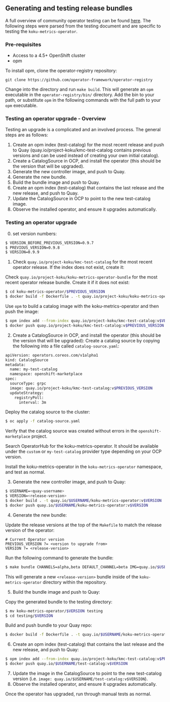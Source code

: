 ## Generating and testing release bundles

A full overview of community operator testing can be found [here](https://operator-framework.github.io/community-operators/testing-operators/). The following steps were parsed from the testing document and are specific to testing the `koku-metrics-operator`.

### Pre-requisites

* Access to a 4.5+ OpenShift cluster
* opm

To install opm, clone the operator-registry repository:

```
git clone https://github.com/operator-framework/operator-registry
```
Change into the directory and run `make build`. This will generate an `opm` executable in the `operator-registry/bin/` directory. Add the bin to your path, or substitute `opm` in the following commands with the full path to your `opm` executable.


### Testing an operator upgrade - Overview

Testing an upgrade is a complicated and an involved process. The general steps are as follows:
1. Create an opm index (test-catalog) for the most recent release and push to Quay (quay.io/project-koku/kmc-test-catalog contains previous versions and can be used instead of creating your own initial catalog).
2. Create a CatalogSource in OCP, and install the operator (this should be the version that will be upgraded).
3. Generate the new controller image, and push to Quay.
4. Generate the new bundle.
5. Build the bundle image and push to Quay.
6. Create an opm index (test-catalog) that contains the last release and the new release, and push to Quay.
7. Update the CatalogSource in OCP to point to the new test-catalog image.
8. Observe the installed operator, and ensure it upgrades automatically.


### Testing an operator upgrade
0. set version numbers:
```sh
$ VERSION_BEFORE_PREVIOUS_VERSION=0.9.7
$ PREVIOUS_VERSION=0.9.8
$ VERSION=0.9.9
```

1. Check `quay.io/project-koku/kmc-test-catalog` for the most recent operator release. If the index does not exist, create it:

Check `quay.io/project-koku/koku-metrics-operator-bundle` for the most recent operator release bundle. Create it if it does not exist:

```sh
$ cd koku-metrics-operator/$PREVIOUS_VERSION
$ docker build -f Dockerfile . -t quay.io/project-koku/koku-metrics-operator-bundle:v$PREVIOUS_VERSION; docker push quay.io/project-koku/koku-metrics-operator-bundle:v$PREVIOUS_VERSION
```

Use `opm` to build a catalog image with the koku-metrics-operator and then push the image:

```sh
$ opm index add --from-index quay.io/project-koku/kmc-test-catalog:v$VERSION_BEFORE_PREVIOUS_VERSION --bundles quay.io/project-koku/koku-metrics-operator-bundle:v$PREVIOUS_VERSION --tag quay.io/project-koku/kmc-test-catalog:v$PREVIOUS_VERSION --container-tool docker
$ docker push quay.io/project-koku/kmc-test-catalog:v$PREVIOUS_VERSION
```

2. Create a CatalogSource in OCP, and install the operator (this should be the version that will be upgraded):
Create a catalog source by copying the following into a file called `catalog-source.yaml`:

```sh
apiVersion: operators.coreos.com/v1alpha1
kind: CatalogSource
metadata:
  name: my-test-catalog
  namespace: openshift-marketplace
spec:
  sourceType: grpc
  image: quay.io/project-koku/kmc-test-catalog:v$PREVIOUS_VERSION
  updateStrategy:
    registryPoll:
      interval: 3m
```

Deploy the catalog source to the cluster:

```sh
$ oc apply -f catalog-source.yaml
```

Verify that the catalog source was created without errors in the `openshift-marketplace` project.

Search OperatorHub for the koku-metrics-operator. It should be available under the `custom` or `my-test-catalog` provider type depending on your OCP version.

Install the koku-metrics-operator in the `koku-metrics-operator` namespace, and test as normal.


3. Generate the new controller image, and push to Quay:

```sh
$ USERNAME=<quay-username>
$ VERSION=<release-version>
$ docker build . -t quay.io/$USERNAME/koku-metrics-operator:v$VERSION
$ docker push quay.io/$USERNAME/koku-metrics-operator:v$VERSION
```

4. Generate the new bundle:

Update the release versions at the top of the `Makefile` to match the release version of the operator:

```
# Current Operator version
PREVIOUS_VERSION ?= <version to upgrade from>
VERSION ?= <release-version>
```

Run the following command to generate the bundle:

```sh
$ make bundle CHANNELS=alpha,beta DEFAULT_CHANNEL=beta IMG=quay.io/$USERNAME/koku-metrics-operator:v$VERSION
```

This will generate a new `<release-version>` bundle inside of the `koku-metrics-operator` directory within the repository.

5. Build the bundle image and push to Quay:

Copy the generated bundle to the testing directory:

```sh
$ mv koku-metrics-operator/$VERSION testing
$ cd testing/$VERSION
```

Build and push bundle to your Quay repo:

```sh
$ docker build -f Dockerfile . -t quay.io/$USERNAME/koku-metrics-operator-bundle:v$VERSION; docker push quay.io/$USERNAME/koku-metrics-operator-bundle:v$VERSION
```

6. Create an opm index (test-catalog) that contains the last release and the new release, and push to Quay:

```sh
$ opm index add --from-index quay.io/project-koku/kmc-test-catalog:v$PREVIOUS_VERSION --bundles quay.io/$USERNAME/koku-metrics-operator-bundle:v$VERSION --tag quay.io/$USERNAME/test-catalog:v$VERSION --container-tool docker
$ docker push quay.io/$USERNAME/test-catalog:v$VERSION
```

7. Update the image in the CatalogSource to point to the new test-catalog version (i.e. `image: quay.io/$USERNAME/test-catalog:v$VERSION`).
8. Observe the installed operator, and ensure it upgrades automatically.

Once the operator has upgraded, run through manual tests as normal.
